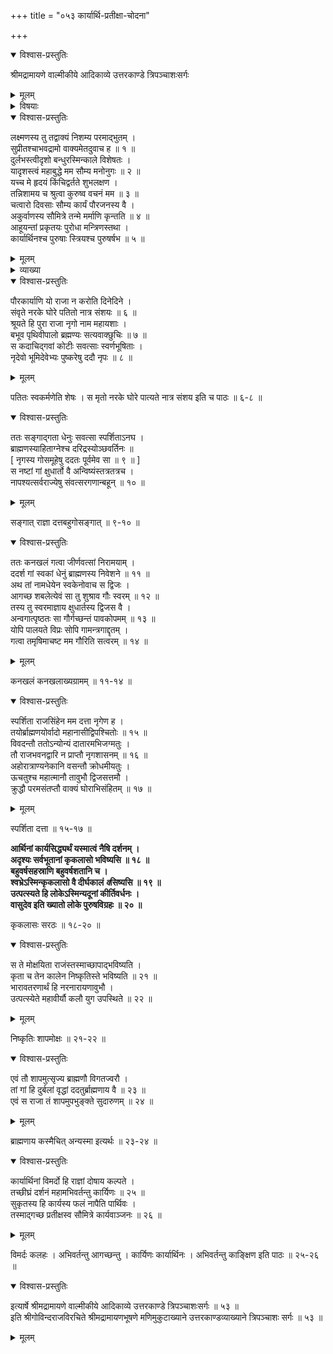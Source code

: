 +++
title = "०५३ कार्यार्थि-प्रतीक्षा-चोदना"

+++

<details open><summary>विश्वास-प्रस्तुतिः</summary>

श्रीमद्रामायणे वाल्मीकीये आदिकाव्ये उत्तरकाण्डे त्रिपञ्चाशःसर्गः
</details>

<details><summary>मूलम्</summary>

श्रीमद्रामायणे वाल्मीकीये आदिकाव्ये उत्तरकाण्डे त्रिपञ्चाशःसर्गः
</details>

<details><summary>विषयाः</summary>

सीता-शोकेन दिन-चतुष्टयं  
राज्य-कार्याकरणेन दूयता रामेण  
लक्ष्मणं प्रति राज्य-कार्याविमनस्यानर्थ-हेतुत्वे+++(=??)+++ दृष्टान्ततया  
नृगोपाख्यान-निवेदन-पूर्वकं कार्यार्थिनां प्रतीक्षण-चोदना ॥ १ ॥
</details>

<details open><summary>विश्वास-प्रस्तुतिः</summary>

लक्ष्मणस्य तु तद्वाक्यं निशम्य परमाद्भुतम् ।  
सुप्रीतश्चाभवद्रामो वाक्यमेतदुवाच ह ॥ १ ॥  
दुर्लभस्त्वीदृशो बन्धुरस्मिन्काले विशेषतः ।  
यादृशस्त्वं महाबुद्धे मम सौम्य मनोनुगः ॥ २ ॥  
यच्च मे हृदयं किंचिद्वर्तते शुभलक्षण ।  
तन्निशामय च श्रुत्वा कुरुष्व वचनं मम ॥ ३ ॥  
चत्वारो दिवसाः सौम्य कार्यं पौरजनस्य वै ।  
अकुर्वाणस्य सौमित्रे तन्मे मर्माणि कृन्तति ॥ ४ ॥  
आहूयन्तां प्रकृतयः पुरोधा मन्त्रिणस्तथा ।  
कार्यार्थिनश्च पुरुषाः स्त्रियश्च पुरुषर्षभ ॥ ५ ॥
</details>

<details><summary>मूलम्</summary>

लक्ष्मणस्य तु तद्वाक्यं निशम्य परमाद्भुतम् ।  
सुप्रीतश्चाभवद्रामो वाक्यमेतदुवाच ह ॥ १ ॥  
दुर्लभस्त्वीदृशो बन्धुरस्मिन्काले विशेषतः ।  
यादृशस्त्वं महाबुद्धे मम सौम्य मनोनुगः ॥ २ ॥  
यच्च मे हृदयं किंचिद्वर्तते शुभलक्षण ।  
तन्निशामय च श्रुत्वा कुरुष्व वचनं मम ॥ ३ ॥  
चत्वारो दिवसाः सौम्य कार्यं पौरजनस्य वै ।  
अकुर्वाणस्य सौमित्रे तन्मे मर्माणि कृन्तति ॥ ४ ॥  
आहूयन्तां प्रकृतयः पुरोधा मन्त्रिणस्तथा ।  
कार्यार्थिनश्च पुरुषाः स्त्रियश्च पुरुषर्षभ ॥ ५ ॥
</details>

<details><summary>व्याख्या</summary>

स्त्रियश्चेति । कार्यार्थिन्य इत्यनुषज्यते ॥ ५ ॥
</details>

<details open><summary>विश्वास-प्रस्तुतिः</summary>

पौरकार्याणि यो राजा न करोति दिनेदिने ।  
संवृते नरके घोरे पतितो नात्र संशयः ॥ ६ ॥  
श्रूयते हि पुरा राजा नृगो नाम महायशाः ।  
बभूव पृथिवीपालो ब्रह्मण्यः सत्यवाक्छुचिः ॥ ७ ॥  
स कदाचिद्गवां कोटीः सवत्साः स्वर्णभूषिताः ।  
नृदेवो भूमिदेवेभ्यः पुष्करेषु ददौ नृपः ॥ ८ ॥
</details>

<details><summary>मूलम्</summary>

पौरकार्याणि यो राजा न करोति दिनेदिने ।  
संवृते नरके घोरे पतितो नात्र संशयः ॥ ६ ॥  
श्रूयते हि पुरा राजा नृगो नाम महायशाः ।  
बभूव पृथिवीपालो ब्रह्मण्यः सत्यवाक्छुचिः ॥ ७ ॥  
स कदाचिद्गवां कोटीः सवत्साः स्वर्णभूषिताः ।  
नृदेवो भूमिदेवेभ्यः पुष्करेषु ददौ नृपः ॥ ८ ॥
</details>

पतितः स्वकर्मणेति शेषः । स मृतो नरके घोरे पात्यते नात्र संशय इति च पाठः ॥ ६-८ ॥

<details open><summary>विश्वास-प्रस्तुतिः</summary>

ततः सङ्गाद्गता धेनुः सवत्सा स्पर्शिताऽनघ ।  
ब्राह्मणस्याहिताग्नेश्च दरिद्रस्योञ्छवर्तिनः ॥  
\[ नृगस्य गोसमूहेषु ददतः पूर्वमेव सा ॥ ९ ॥ \]  
स नष्टां गां क्षुधार्तो वै अन्विष्यंस्तत्रतत्रच ।  
नापश्यत्सर्वराज्येषु संवत्सरगणान्बहून् ॥ १० ॥
</details>

<details><summary>मूलम्</summary>

ततः सङ्गाद्गता धेनुः सवत्सा स्पर्शिताऽनघ ।  
ब्राह्मणस्याहिताग्नेश्च दरिद्रस्योञ्छवर्तिनः ॥  
\[ नृगस्य गोसमूहेषु ददतः पूर्वमेव सा ॥ ९ ॥ \]  
स नष्टां गां क्षुधार्तो वै अन्विष्यंस्तत्रतत्रच ।  
नापश्यत्सर्वराज्येषु संवत्सरगणान्बहून् ॥ १० ॥
</details>

सङ्गात् राज्ञा दत्तबहुगोसङ्गात् ॥ ९-१० ॥

<details open><summary>विश्वास-प्रस्तुतिः</summary>

ततः कनखलं गत्वा जीर्णवत्सां निरामयाम् ।  
ददर्श गां स्वकां धेनुं ब्राह्मणस्य निवेशने ॥ ११ ॥  
अथ तां नामधेयेन स्वकेनोवाच स द्विजः ।  
आगच्छ शबलेत्येवं सा तु शुश्राव गौः स्वरम् ॥ १२ ॥  
तस्य तु स्वरमाज्ञाय क्षुधार्तस्य द्विजस वै ।  
अन्वगात्पृष्ठतः सा गौर्गच्छन्तं पावकोपमम् ॥ १३ ॥  
योपि पालयते विप्रः सोपि गामन्त्रगाद्दृतम् ।  
गत्वा तमृषिमाचष्ट मम गौरिति सत्वरम् ॥ १४ ॥
</details>

<details><summary>मूलम्</summary>

ततः कनखलं गत्वा जीर्णवत्सां निरामयाम् ।  
ददर्श गां स्वकां धेनुं ब्राह्मणस्य निवेशने ॥ ११ ॥  
अथ तां नामधेयेन स्वकेनोवाच स द्विजः ।  
आगच्छ शबलेत्येवं सा तु शुश्राव गौः स्वरम् ॥ १२ ॥  
तस्य तु स्वरमाज्ञाय क्षुधार्तस्य द्विजस वै ।  
अन्वगात्पृष्ठतः सा गौर्गच्छन्तं पावकोपमम् ॥ १३ ॥  
योपि पालयते विप्रः सोपि गामन्त्रगाद्दृतम् ।  
गत्वा तमृषिमाचष्ट मम गौरिति सत्वरम् ॥ १४ ॥
</details>

कनखलं कनखलाख्यग्रामम् ॥ ११-१४ ॥

<details open><summary>विश्वास-प्रस्तुतिः</summary>

स्पर्शिता राजसिंहेन मम दत्ता नृगेण ह ।  
तयोर्ब्राह्मणयोर्वादो महानासीद्विपश्चितोः ॥ १५ ॥  
विवदन्तौ ततोऽन्योन्यं दातारमभिजग्मतुः ।  
तौ राजभवनद्वारि न प्राप्तौ नृगशासनम् ॥ १६ ॥  
अहोरात्राण्यनेकानि वसन्तौ क्रोधमीयतुः ।  
ऊचतुश्च महात्मानौ तावुभौ द्विजसत्तमौ ।  
क्रुद्धौ परमसंतप्तौ वाक्यं घोराभिसंहितम् ॥ १७ ॥
</details>

<details><summary>मूलम्</summary>

स्पर्शिता राजसिंहेन मम दत्ता नृगेण ह ।  
तयोर्ब्राह्मणयोर्वादो महानासीद्विपश्चितोः ॥ १५ ॥  
विवदन्तौ ततोऽन्योन्यं दातारमभिजग्मतुः ।  
तौ राजभवनद्वारि न प्राप्तौ नृगशासनम् ॥ १६ ॥  
अहोरात्राण्यनेकानि वसन्तौ क्रोधमीयतुः ।  
ऊचतुश्च महात्मानौ तावुभौ द्विजसत्तमौ ।  
क्रुद्धौ परमसंतप्तौ वाक्यं घोराभिसंहितम् ॥ १७ ॥
</details>

स्पर्शिता दत्ता ॥ १५-१७ ॥

**आर्थिनां कार्यसिद्ध्यर्थं यस्मात्वं नैषि दर्शनम् ।  
अदृश्यः सर्वभूतानां कृकलासो भविष्यसि ॥ १८ ॥  
बहुवर्षसहस्राणि बहुवर्षशतानि च ।  
श्वभ्रेऽस्मिन्कृकलासो वै दीर्घकालं *व*सिष्यसि ॥ १९ ॥  
उत्पत्स्यते हि लोकेऽस्मिन्यदूनां कीर्तिवर्धनः ।  
वासुदेव इति ख्यातो लोके पुरुषविग्रहः ॥ २० ॥**

कृकलासः सरठः ॥ १८-२० ॥

<details open><summary>विश्वास-प्रस्तुतिः</summary>

स ते मोक्षयिता राजंस्तस्माच्छापाद्भविष्यति ।  
कृता च तेन कालेन निष्कृतिस्ते भविष्यति ॥ २१ ॥  
भारावतरणार्थं हि नरनारायणावुभौ ।  
उत्पत्स्येते महावीर्यौ कलौ युग उपस्थिते ॥ २२ ॥
</details>

<details><summary>मूलम्</summary>

स ते मोक्षयिता राजंस्तस्माच्छापाद्भविष्यति ।  
कृता च तेन कालेन निष्कृतिस्ते भविष्यति ॥ २१ ॥  
भारावतरणार्थं हि नरनारायणावुभौ ।  
उत्पत्स्येते महावीर्यौ कलौ युग उपस्थिते ॥ २२ ॥
</details>

निष्कृतिः शापमोक्षः ॥ २१-२२ ॥

<details open><summary>विश्वास-प्रस्तुतिः</summary>

एवं तौ शापमुत्सृज्य ब्राह्मणौ विगतज्वरौ ।  
तां गां हि दुर्बलां वृद्धां ददतुर्ब्राह्मणाय वै ॥ २३ ॥  
एवं स राजा तं शापमुपभुङ्क्ते सुदारुणम् ॥ २४ ॥
</details>

<details><summary>मूलम्</summary>

एवं तौ शापमुत्सृज्य ब्राह्मणौ विगतज्वरौ ।  
तां गां हि दुर्बलां वृद्धां ददतुर्ब्राह्मणाय वै ॥ २३ ॥  
एवं स राजा तं शापमुपभुङ्क्ते सुदारुणम् ॥ २४ ॥
</details>

ब्राह्मणाय कस्मैचित् अन्यस्मा इत्यर्थः ॥ २३-२४ ॥

<details open><summary>विश्वास-प्रस्तुतिः</summary>

कार्यार्थिनां विमर्दो हि राज्ञां दोषाय कल्पते ।  
तच्छीघ्रं दर्शनं महामभिवर्तन्तु कार्यिणः ॥ २५ ॥  
सुकृतस्य हि कार्यस्य फलं नापैति पार्थिवः ।  
तस्माद्गच्छ प्रतीक्षस्व सौमित्रे कार्यवाञ्जनः ॥ २६ ॥
</details>

<details><summary>मूलम्</summary>

कार्यार्थिनां विमर्दो हि राज्ञां दोषाय कल्पते ।  
तच्छीघ्रं दर्शनं महामभिवर्तन्तु कार्यिणः ॥ २५ ॥  
सुकृतस्य हि कार्यस्य फलं नापैति पार्थिवः ।  
तस्माद्गच्छ प्रतीक्षस्व सौमित्रे कार्यवाञ्जनः ॥ २६ ॥
</details>

विमर्दः कलहः । अभिवर्तन्तु आगच्छन्तु । कार्यिणः कार्यार्थिनः । अभिवर्तन्तु काङ्क्षिण इति पाठः ॥ २५-२६ ॥

<details open><summary>विश्वास-प्रस्तुतिः</summary>

इत्यार्षे श्रीमद्रामायणे वाल्मीकीये आदिकाव्ये उत्तरकाण्डे त्रिपञ्चाशःसर्गः ॥ ५३ ॥  
इति श्रीगोविन्दराजविरचिते श्रीमद्रामायणभूषणे मणिमुकुटाख्याने उत्तरकाण्डव्याख्याने त्रिपञ्चाशः सर्गः ॥ ५३ ॥
</details>

<details><summary>मूलम्</summary>

इत्यार्षे श्रीमद्रामायणे वाल्मीकीये आदिकाव्ये उत्तरकाण्डे त्रिपञ्चाशःसर्गः ॥ ५३ ॥  
इति श्रीगोविन्दराजविरचिते श्रीमद्रामायणभूषणे मणिमुकुटाख्याने उत्तरकाण्डव्याख्याने त्रिपञ्चाशः सर्गः ॥ ५३ ॥
</details>

